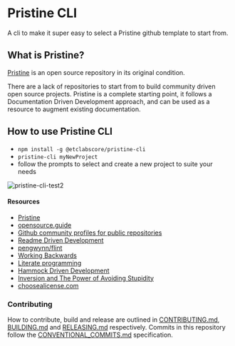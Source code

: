 # Pristine CLI

A cli to make it super easy to select a Pristine github template to start from.
## What is Pristine?
[Pristine](https://github.com/etclabscore/pristine) is an open source repository in its original condition.

There are a lack of repositories to start from to build community driven open source projects. Pristine is a complete starting point, it follows a Documentation Driven Development approach, and can be used as a resource to augment existing documentation.

## How to use Pristine CLI

- `npm install -g @etclabscore/pristine-cli`
- `pristine-cli myNewProject`
- follow the prompts to select and create a new project to suite your needs


![pristine-cli-test2](https://user-images.githubusercontent.com/364566/60707733-3d8c6a80-9ec1-11e9-9a3e-7943c4e6e9ae.gif)


#### Resources

- [Pristine](https://github.com/etclabscore/pristine)
- [opensource.guide](https://opensource.guide/)
- [Github community profiles for public repositories](https://help.github.com/articles/about-community-profiles-for-public-repositories/)
- [Readme Driven Development](http://tom.preston-werner.com/2010/08/23/readme-driven-development.html)
- [pengwynn/flint](https://github.com/pengwynn/flint)
- [Working Backwards](https://www.allthingsdistributed.com/2006/11/working_backwards.html)
- [Literate programming](https://en.wikipedia.org/wiki/Literate_programming)
- [Hammock Driven Development](https://www.youtube.com/watch?v=f84n5oFoZBc)
- [Inversion and The Power of Avoiding Stupidity](https://fs.blog/2013/10/inversion/)
- [choosealicense.com](http://choosealicense.com)

### Contributing

How to contribute, build and release are outlined in [CONTRIBUTING.md](CONTRIBUTING.md), [BUILDING.md](BUILDING.md) and [RELEASING.md](RELEASING.md) respectively. Commits in this repository follow the [CONVENTIONAL_COMMITS.md](CONVENTIONAL_COMMITS.md) specification.
